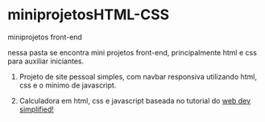 # miniprojetosHTML-CSS
miniprojetos front-end

nessa pasta se encontra mini projetos front-end, principalmente html e css para auxiliar iniciantes. 

1. Projeto de site pessoal simples, com navbar responsiva utilizando html, css e o mínimo de javascript. 

2. Calculadora em html, css e javascript baseada no tutorial do [web dev simplified!](https://www.youtube.com/watch?v=j59qQ7YWLxw)

